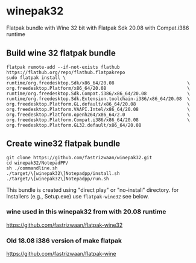 # winepak32
Flatpak bundle with Wine 32 bit with Flatpak Sdk 20.08 with Compat.i386 runtime

## Build wine 32 flatpak bundle
```
flatpak remote-add --if-not-exists flathub https://flathub.org/repo/flathub.flatpakrepo
sudo flatpak install \
runtime/org.freedesktop.Sdk/x86_64/20.08                           \
org.freedesktop.Platform/x86_64/20.08                              \
runtime/org.freedesktop.Sdk.Compat.i386/x86_64/20.08               \
runtime/org.freedesktop.Sdk.Extension.toolchain-i386/x86_64/20.08  \
org.freedesktop.Platform.GL.default/x86_64/20.08                   \
org.freedesktop.Platform.VAAPI.Intel/x86_64/20.08                  \
org.freedesktop.Platform.openh264/x86_64/2.0                       \
org.freedesktop.Platform.Compat.i386/x86_64/20.08                  \
org.freedesktop.Platform.GL32.default/x86_64/20.08

```

## Create wine32 flatpak bundle
```
git clone https://github.com/fastrizwaan/winepak32.git
cd winepak32/NotepadPP/
sh ./commandline.sh 
./target/\[winepak32\]Notepadpp/install.sh 
./target/\[winepak32\]Notepadpp/run.sh 
```
This bundle is created using "direct play" or "no-install" directory. for Installers (e.g., Setup.exe) use `flatpak-wine32` see below.

### wine used in this winepak32 from with 20.08 runtime
https://github.com/fastrizwaan/flatpak-wine32

### Old 18.08 i386 version of make flatpak
https://github.com/fastrizwaan/flatpak-wine 

